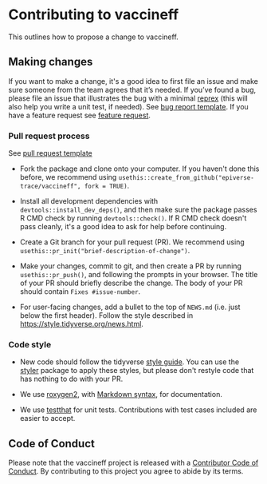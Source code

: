 # Contributing to vaccineff

This outlines how to propose a change to vaccineff.

## Making changes

If you want to make a change, it's a good idea to first file an issue and make sure someone from the team agrees that it’s needed.
If you’ve found a bug, please file an issue that illustrates the bug with a minimal 
[reprex](https://www.tidyverse.org/help/#reprex) (this will also help you write a unit test, if needed). See [bug report template](https://github.com/epiverse-trace/vaccineff/issues/new?assignees=&labels=&template=bug_report.md&title=). If you have a feature request see [feature request](https://github.com/epiverse-trace/vaccineff/issues/new?assignees=&labels=&template=feature_request.md&title=).

### Pull request process

See [pull request template](https://github.com/epiverse-trace/vaccineff/blob/main/.github/PULL_REQUEST_TEMPLATE/pull_request_template.md)

*   Fork the package and clone onto your computer. If you haven't done this before, we recommend using `usethis::create_from_github("epiverse-trace/vaccineff", fork = TRUE)`.

*   Install all development dependencies with `devtools::install_dev_deps()`, and then make sure the package passes R CMD check by running `devtools::check()`. 
    If R CMD check doesn't pass cleanly, it's a good idea to ask for help before continuing. 
*   Create a Git branch for your pull request (PR). We recommend using `usethis::pr_init("brief-description-of-change")`.

*   Make your changes, commit to git, and then create a PR by running `usethis::pr_push()`, and following the prompts in your browser.
    The title of your PR should briefly describe the change.
    The body of your PR should contain `Fixes #issue-number`.

*  For user-facing changes, add a bullet to the top of `NEWS.md` (i.e. just below the first header). Follow the style described in <https://style.tidyverse.org/news.html>.

### Code style

*   New code should follow the tidyverse [style guide](https://style.tidyverse.org). 
    You can use the [styler](https://CRAN.R-project.org/package=styler) package to apply these styles, but please don't restyle code that has nothing to do with your PR.  

*  We use [roxygen2](https://cran.r-project.org/package=roxygen2), with [Markdown syntax](https://cran.r-project.org/web/packages/roxygen2/vignettes/rd-formatting.html), for documentation.  

*  We use [testthat](https://cran.r-project.org/package=testthat) for unit tests. 
   Contributions with test cases included are easier to accept.  

## Code of Conduct

Please note that the vaccineff project is released with a
[Contributor Code of Conduct](https://github.com/epiverse-trace/.github/blob/main/CODE_OF_CONDUCT.md). By contributing to this
project you agree to abide by its terms.
